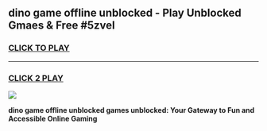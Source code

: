 
## dino game offline unblocked - Play Unblocked Gmaes & Free #5zvel
<h3>
<a href="https://premium.freeplayer.one?title=dino_game_offline_unblocked&ref=01M">CLICK TO PLAY</a></h3>
<hr>

<h3>
<a href="https://premium.freeplayer.one?title=dino_game_offline_unblocked&ref=01M">CLICK 2 PLAY</a>
  
</h3>

<a href="https://premium.freeplayer.one?title=dino_game_offline_unblocked&ref=01M"><img src="https://clearcache.store/games.png"></a>


**dino game offline unblocked games unblocked: Your Gateway to Fun and Accessible Online Gaming**
